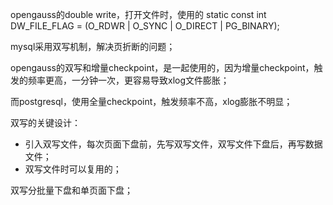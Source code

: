 opengauss的double write，打开文件时，使用的 static const int DW_FILE_FLAG = (O_RDWR | O_SYNC | O_DIRECT | PG_BINARY);

mysql采用双写机制，解决页折断的问题；

opengauss的双写和增量checkpoint，是一起使用的，因为增量checkpoint，触发的频率更高，一分钟一次，更容易导致xlog文件膨胀；

而postgresql，使用全量checkpoint，触发频率不高，xlog膨胀不明显；

双写的关键设计：

- 引入双写文件，每次页面下盘前，先写双写文件，双写文件下盘后，再写数据文件；
- 双写文件时可以复用的；

双写分批量下盘和单页面下盘；